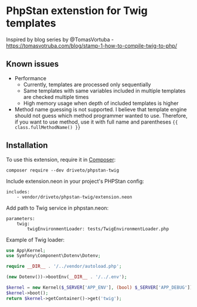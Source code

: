 # PhpStan extenstion for Twig templates

Inspired by blog series by @TomasVortuba - https://tomasvotruba.com/blog/stamp-1-how-to-compile-twig-to-php/

## Known issues

- Performance
  - Currently, templates are processed only sequentially
  - Same templates with same variables included in multiple templates are checked multiple times
  - High memory usage when depth of included templates is higher
- Method name guessing is not supported. I believe that template engine should not guess which method programmer wanted to use. Therefore, if you want to use method, use it with full name and parentheses `{{ class.fullMethodName() }}`

## Installation

To use this extension, require it in [Composer](https://getcomposer.org/):

```
composer require --dev driveto/phpstan-twig
```

Include extension.neon in your project's PHPStan config:

```
includes:
    - vendor/driveto/phpstan-twig/extension.neon
```

Add path to Twig service in phpstan.neon:

```
parameters:
    twig:
        twigEnvironmentLoader: tests/TwigEnvironmentLoader.php
```

Example of Twig loader:
```php
use App\Kernel;
use Symfony\Component\Dotenv\Dotenv;

require __DIR__ . '/../vendor/autoload.php';

(new Dotenv())->bootEnv(__DIR__ . '/../.env');

$kernel = new Kernel($_SERVER['APP_ENV'], (bool) $_SERVER['APP_DEBUG']);
$kernel->boot();
return $kernel->getContainer()->get('twig');
```
